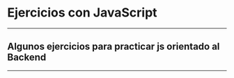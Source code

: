 # Ejercicios con JavaScript

----

## Algunos ejercicios para practicar js orientado al Backend

----
